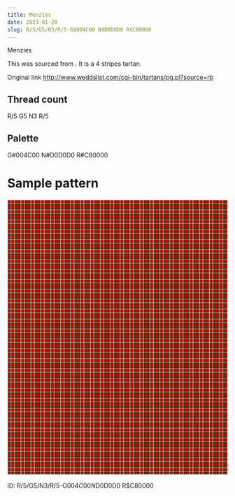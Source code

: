 ```yaml
---
title: Menzies
date: 2023-01-28
slug: R/5/G5/N3/R/5-G$004C00 N$D0D0D0 R$C80000
---
```

Menzies

This was sourced from <no value>.  It is a 4 stripes tartan.

Original link http://www.weddslist.com/cgi-bin/tartans/pg.pl?source=rb

## Thread count
R/5 G5 N3 R/5

## Palette
G#004C00 N#D0D0D0 R#C80000

# Sample pattern

![Tartan detail](tartan.png "R/5 G5 N3 R/5 tartan")

ID: R/5/G5/N3/R/5-G$004C00 N$D0D0D0 R$C80000